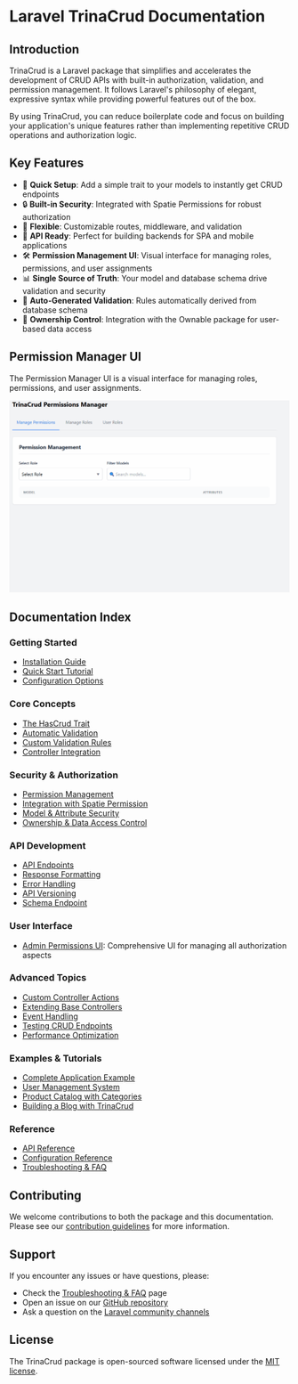 # Laravel TrinaCrud Documentation

## Introduction

TrinaCrud is a Laravel package that simplifies and accelerates the development of CRUD APIs with built-in authorization, validation, and permission management. It follows Laravel's philosophy of elegant, expressive syntax while providing powerful features out of the box.

By using TrinaCrud, you can reduce boilerplate code and focus on building your application's unique features rather than implementing repetitive CRUD operations and authorization logic.

## Key Features

- 🚀 **Quick Setup**: Add a simple trait to your models to instantly get CRUD endpoints
- 🔒 **Built-in Security**: Integrated with Spatie Permissions for robust authorization
- 🧩 **Flexible**: Customizable routes, middleware, and validation
- 📱 **API Ready**: Perfect for building backends for SPA and mobile applications
- 🛠️ **Permission Management UI**: Visual interface for managing roles, permissions, and user assignments
- 📊 **Single Source of Truth**: Your model and database schema drive validation and security
- 🔄 **Auto-Generated Validation**: Rules automatically derived from database schema
- 👤 **Ownership Control**: Integration with the Ownable package for user-based data access

## Permission Manager UI

The Permission Manager UI is a visual interface for managing roles, permissions, and user assignments.

![Permission Manager UI](https://raw.githubusercontent.com/doonfrs/laravel-trina-crud/refs/heads/main/docs/assets/images/admin-ui.gif)

## Documentation Index

### Getting Started

- [Installation Guide](pages/installation.md)
- [Quick Start Tutorial](pages/quick-start.md)
- [Configuration Options](pages/configuration.md)

### Core Concepts

- [The HasCrud Trait](pages/has-crud-trait.md)
- [Automatic Validation](pages/schema-validation.md)
- [Custom Validation Rules](pages/custom-validation.md)
- [Controller Integration](pages/controller-integration.md)

### Security & Authorization

- [Permission Management](pages/permissions.md)
- [Integration with Spatie Permission](pages/spatie-integration.md)
- [Model & Attribute Security](pages/model-attribute-security.md)
- [Ownership & Data Access Control](pages/ownership.md)

### API Development

- [API Endpoints](pages/api-endpoints.md)
- [Response Formatting](pages/api-responses.md)
- [Error Handling](pages/error-handling.md)
- [API Versioning](pages/api-versioning.md)
- [Schema Endpoint](pages/schema-endpoint.md)

### User Interface

- [Admin Permissions UI](pages/admin-ui.md): Comprehensive UI for managing all authorization aspects

### Advanced Topics

- [Custom Controller Actions](pages/custom-actions.md)
- [Extending Base Controllers](pages/extending-controllers.md)
- [Event Handling](pages/events.md)
- [Testing CRUD Endpoints](pages/testing.md)
- [Performance Optimization](pages/performance.md)

### Examples & Tutorials

- [Complete Application Example](pages/example-app.md)
- [User Management System](pages/user-management-example.md)
- [Product Catalog with Categories](pages/product-catalog-example.md)
- [Building a Blog with TrinaCrud](pages/blog-example.md)

### Reference

- [API Reference](pages/api-reference.md)
- [Configuration Reference](pages/config-reference.md)
- [Troubleshooting & FAQ](pages/troubleshooting.md)

## Contributing

We welcome contributions to both the package and this documentation. Please see our [contribution guidelines](pages/contributing.md) for more information.

## Support

If you encounter any issues or have questions, please:

- Check the [Troubleshooting & FAQ](pages/troubleshooting.md) page
- Open an issue on our [GitHub repository](https://github.com/doonfrs/laravel-trina-crud/issues)
- Ask a question on the [Laravel community channels](https://laravel.com/docs/master/contributions#support-questions)

## License

The TrinaCrud package is open-sourced software licensed under the [MIT license](https://opensource.org/licenses/MIT).
